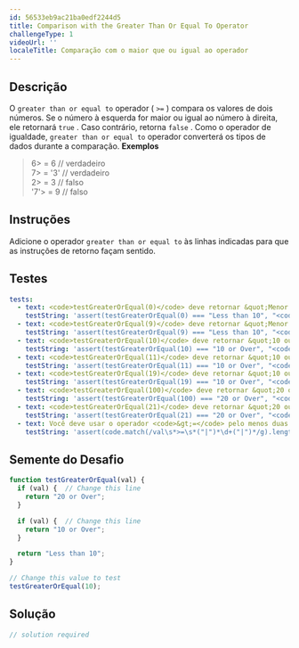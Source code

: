 ```yaml
---
id: 56533eb9ac21ba0edf2244d5
title: Comparison with the Greater Than Or Equal To Operator
challengeType: 1
videoUrl: ''
localeTitle: Comparação com o maior que ou igual ao operador
---
```


## Descrição
<section id="description"> O <code>greater than or equal to</code> operador ( <code>&gt;=</code> ) compara os valores de dois números. Se o número à esquerda for maior ou igual ao número à direita, ele retornará <code>true</code> . Caso contrário, retorna <code>false</code> . Como o operador de igualdade, <code>greater than or equal to</code> operador converterá os tipos de dados durante a comparação. <strong>Exemplos</strong> <blockquote> 6&gt; = 6 // verdadeiro <br> 7&gt; = &#39;3&#39; // verdadeiro <br> 2&gt; = 3 // falso <br> &#39;7&#39;&gt; = 9 // falso </blockquote></section>

## Instruções
<section id="instructions"> Adicione o operador <code>greater than or equal to</code> às linhas indicadas para que as instruções de retorno façam sentido. </section>

## Testes
<section id='tests'>

```yml
tests:
  - text: <code>testGreaterOrEqual(0)</code> deve retornar &quot;Menor que 10&quot;
    testString: 'assert(testGreaterOrEqual(0) === "Less than 10", "<code>testGreaterOrEqual(0)</code> should return "Less than 10"");'
  - text: <code>testGreaterOrEqual(9)</code> deve retornar &quot;Menor que 10&quot;
    testString: 'assert(testGreaterOrEqual(9) === "Less than 10", "<code>testGreaterOrEqual(9)</code> should return "Less than 10"");'
  - text: <code>testGreaterOrEqual(10)</code> deve retornar &quot;10 ou mais&quot;
    testString: 'assert(testGreaterOrEqual(10) === "10 or Over", "<code>testGreaterOrEqual(10)</code> should return "10 or Over"");'
  - text: <code>testGreaterOrEqual(11)</code> deve retornar &quot;10 ou mais&quot;
    testString: 'assert(testGreaterOrEqual(11) === "10 or Over", "<code>testGreaterOrEqual(11)</code> should return "10 or Over"");'
  - text: <code>testGreaterOrEqual(19)</code> deve retornar &quot;10 ou mais&quot;
    testString: 'assert(testGreaterOrEqual(19) === "10 or Over", "<code>testGreaterOrEqual(19)</code> should return "10 or Over"");'
  - text: <code>testGreaterOrEqual(100)</code> deve retornar &quot;20 ou mais&quot;
    testString: 'assert(testGreaterOrEqual(100) === "20 or Over", "<code>testGreaterOrEqual(100)</code> should return "20 or Over"");'
  - text: <code>testGreaterOrEqual(21)</code> deve retornar &quot;20 ou mais&quot;
    testString: 'assert(testGreaterOrEqual(21) === "20 or Over", "<code>testGreaterOrEqual(21)</code> should return "20 or Over"");'
  - text: Você deve usar o operador <code>&gt;=</code> pelo menos duas vezes
    testString: 'assert(code.match(/val\s*>=\s*("|")*\d+("|")*/g).length > 1, "You should use the <code>&gt;=</code> operator at least twice");'

```

</section>

## Semente do Desafio
<section id='challengeSeed'>

<div id='js-seed'>

```js
function testGreaterOrEqual(val) {
  if (val) {  // Change this line
    return "20 or Over";
  }

  if (val) {  // Change this line
    return "10 or Over";
  }

  return "Less than 10";
}

// Change this value to test
testGreaterOrEqual(10);

```

</div>



</section>

## Solução
<section id='solution'>

```js
// solution required
```
</section>
